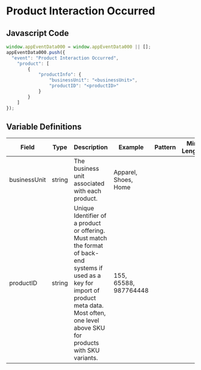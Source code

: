 # Product Interaction Occurred

### 

## Javascript Code
```js
window.appEventData000 = window.appEventData000 || [];
appEventData000.push({
  "event": "Product Interaction Occurred",
    "product": [
        {
            "productInfo": {
                "businessUnit": "<businessUnit>",
                "productID": "<productID>"
            }
        }
    ]
});
```

## Variable Definitions

|Field|Type|Description|Example|Pattern|Min Length|Max Length|Minimum|Maximum|Multiple Of|
| --- | --- | --- | --- | --- | --- | --- | --- | --- | --- |
|businessUnit|string|The business unit associated with each product.|Apparel, Shoes, Home|||||||
|productID|string|Unique Identifier of a product or offering.  Must match the format of back-end systems if used as a key for import of product meta data. Most often, one level above SKU for products with SKU variants. |155, 65588, 987764448|||||||




